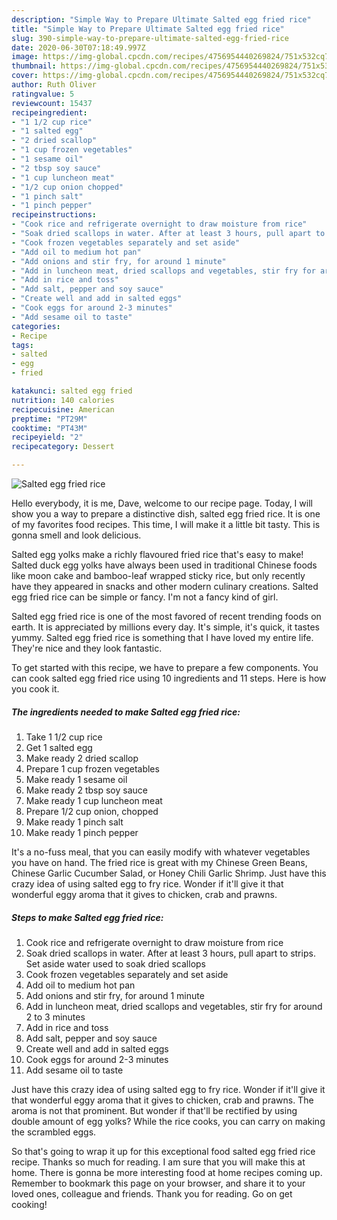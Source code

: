 ```yaml
---
description: "Simple Way to Prepare Ultimate Salted egg fried rice"
title: "Simple Way to Prepare Ultimate Salted egg fried rice"
slug: 390-simple-way-to-prepare-ultimate-salted-egg-fried-rice
date: 2020-06-30T07:18:49.997Z
image: https://img-global.cpcdn.com/recipes/4756954440269824/751x532cq70/salted-egg-fried-rice-recipe-main-photo.jpg
thumbnail: https://img-global.cpcdn.com/recipes/4756954440269824/751x532cq70/salted-egg-fried-rice-recipe-main-photo.jpg
cover: https://img-global.cpcdn.com/recipes/4756954440269824/751x532cq70/salted-egg-fried-rice-recipe-main-photo.jpg
author: Ruth Oliver
ratingvalue: 5
reviewcount: 15437
recipeingredient:
- "1 1/2 cup rice"
- "1 salted egg"
- "2 dried scallop"
- "1 cup frozen vegetables"
- "1 sesame oil"
- "2 tbsp soy sauce"
- "1 cup luncheon meat"
- "1/2 cup onion chopped"
- "1 pinch salt"
- "1 pinch pepper"
recipeinstructions:
- "Cook rice and refrigerate overnight to draw moisture from rice"
- "Soak dried scallops in water. After at least 3 hours, pull apart to strips. Set aside water used to soak dried scallops"
- "Cook frozen vegetables separately and set aside"
- "Add oil to medium hot pan"
- "Add onions and stir fry, for around 1 minute"
- "Add in luncheon meat, dried scallops and vegetables, stir fry for around 2 to 3 minutes"
- "Add in rice and toss"
- "Add salt, pepper and soy sauce"
- "Create well and add in salted eggs"
- "Cook eggs for around 2-3 minutes"
- "Add sesame oil to taste"
categories:
- Recipe
tags:
- salted
- egg
- fried

katakunci: salted egg fried 
nutrition: 140 calories
recipecuisine: American
preptime: "PT29M"
cooktime: "PT43M"
recipeyield: "2"
recipecategory: Dessert

---
```



![Salted egg fried rice](https://img-global.cpcdn.com/recipes/4756954440269824/751x532cq70/salted-egg-fried-rice-recipe-main-photo.jpg)

Hello everybody, it is me, Dave, welcome to our recipe page. Today, I will show you a way to prepare a distinctive dish, salted egg fried rice. It is one of my favorites food recipes. This time, I will make it a little bit tasty. This is gonna smell and look delicious.

Salted egg yolks make a richly flavoured fried rice that&#39;s easy to make! Salted duck egg yolks have always been used in traditional Chinese foods like moon cake and bamboo-leaf wrapped sticky rice, but only recently have they appeared in snacks and other modern culinary creations. Salted egg fried rice can be simple or fancy. I&#39;m not a fancy kind of girl.

Salted egg fried rice is one of the most favored of recent trending foods on earth. It is appreciated by millions every day. It's simple, it's quick, it tastes yummy. Salted egg fried rice is something that I have loved my entire life. They're nice and they look fantastic.


To get started with this recipe, we have to prepare a few components. You can cook salted egg fried rice using 10 ingredients and 11 steps. Here is how you cook it.

<!--inarticleads1-->

##### The ingredients needed to make Salted egg fried rice:

1. Take 1 1/2 cup rice
1. Get 1 salted egg
1. Make ready 2 dried scallop
1. Prepare 1 cup frozen vegetables
1. Make ready 1 sesame oil
1. Make ready 2 tbsp soy sauce
1. Make ready 1 cup luncheon meat
1. Prepare 1/2 cup onion, chopped
1. Make ready 1 pinch salt
1. Make ready 1 pinch pepper


It&#39;s a no-fuss meal, that you can easily modify with whatever vegetables you have on hand. The fried rice is great with my Chinese Green Beans, Chinese Garlic Cucumber Salad, or Honey Chili Garlic Shrimp. Just have this crazy idea of using salted egg to fry rice. Wonder if it&#39;ll give it that wonderful eggy aroma that it gives to chicken, crab and prawns. 

<!--inarticleads2-->

##### Steps to make Salted egg fried rice:

1. Cook rice and refrigerate overnight to draw moisture from rice
1. Soak dried scallops in water. After at least 3 hours, pull apart to strips. Set aside water used to soak dried scallops
1. Cook frozen vegetables separately and set aside
1. Add oil to medium hot pan
1. Add onions and stir fry, for around 1 minute
1. Add in luncheon meat, dried scallops and vegetables, stir fry for around 2 to 3 minutes
1. Add in rice and toss
1. Add salt, pepper and soy sauce
1. Create well and add in salted eggs
1. Cook eggs for around 2-3 minutes
1. Add sesame oil to taste


Just have this crazy idea of using salted egg to fry rice. Wonder if it&#39;ll give it that wonderful eggy aroma that it gives to chicken, crab and prawns. The aroma is not that prominent. But wonder if that&#39;ll be rectified by using double amount of egg yolks? While the rice cooks, you can carry on making the scrambled eggs. 

So that's going to wrap it up for this exceptional food salted egg fried rice recipe. Thanks so much for reading. I am sure that you will make this at home. There is gonna be more interesting food at home recipes coming up. Remember to bookmark this page on your browser, and share it to your loved ones, colleague and friends. Thank you for reading. Go on get cooking!
